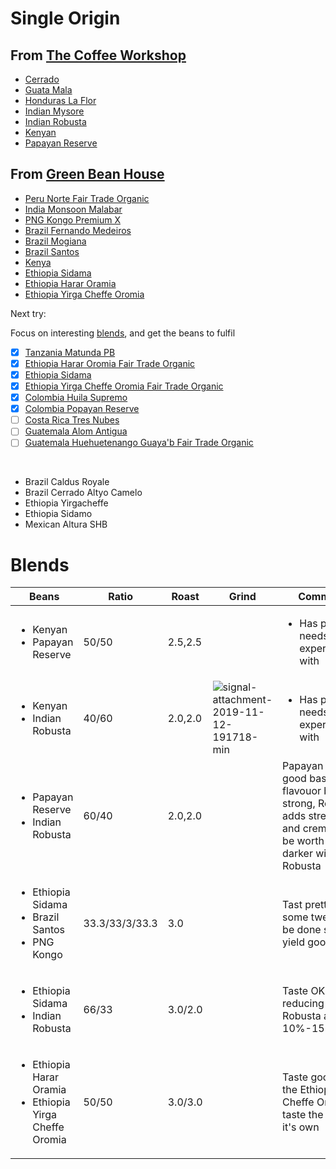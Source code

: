 # Single Origin

## From [The Coffee Workshop](https://www.thecoffeeworkshop.co.nz/store/c6/Green_Coffee_Beans_%28500gm%2C_1kg%2C_5kg_%26_15kg%29.html)

* [Cerrado](Cerrado.md)
* [Guata Mala](GuataMala.md)
* [Honduras La Flor](HondurasLaFlor.md)
* [Indian Mysore](IndianMysore.md)
* [Indian Robusta](IndianRobusta.md)
* [Kenyan](Kenyan.md)
* [Papayan Reserve](PapayanReserve.md)

## From [Green Bean House](https://www.greenbeanhouse.co.nz/green-coffee-beans.html)

* [Peru Norte Fair Trade Organic](PeruNorteFairTradeOrganic.md)
* [India Monsoon Malabar](IndiaMonsoonMalabar.md)
* [PNG Kongo Premium X](PNGKongoPremiumX.md)
* [Brazil Fernando Medeiros](BrazilFernandoMedeiros.md)
* [Brazil Mogiana](BrazilMogiana.md)
* [Brazil Santos](BrazilSantos.md)
* [Kenya](Kenya.md)
* [Ethiopia Sidama](EthiopiaSidama.md)
* [Ethiopia Harar Oramia](EthiopiaHararOramia.md)
* [Ethiopia Yirga Cheffe Oromia](EthiopiaYirgaCheffeOromia.md)

Next try:

Focus on interesting [blends](https://www.greenbeanhouse.co.nz/page/classic-blends.html), and get the beans to fulfil

* [x] [Tanzania Matunda PB](https://www.greenbeanhouse.co.nz/product/2043904)
* [x] [Ethiopia Harar Oromia Fair Trade Organic](https://www.greenbeanhouse.co.nz/product/EthiopiaHararOromiaFTO)
* [x] [Ethiopia Sidama](https://www.greenbeanhouse.co.nz/product/2084244)
* [x] [Ethiopia Yirga Cheffe Oromia Fair Trade Organic](https://www.greenbeanhouse.co.nz/product/EthiopiaYirgaCheffeOromiaFTO)
* [x] [Colombia Huila Supremo](https://www.greenbeanhouse.co.nz/product/2079681)
* [x] [Colombia Popayan Reserve](https://www.greenbeanhouse.co.nz/product/2085558)
* [ ] [Costa Rica Tres Nubes](https://www.greenbeanhouse.co.nz/product/2108294)
* [ ] [Guatemala Alom Antigua](https://www.greenbeanhouse.co.nz/product/GuatemalaCertifiedAntiguaSpecialty)
* [ ] [Guatemala Huehuetenango Guaya'b Fair Trade Organic](https://www.greenbeanhouse.co.nz/product/GuatemalaHuehuetenangoGuayabFTO)

<br>

* Brazil Caldus Royale
* Brazil Cerrado Altyo Camelo
* Ethiopia Yirgacheffe
* Ethiopia Sidamo
* Mexican Altura SHB



# Blends

| Beans                   | Ratio | Roast   | Grind | Comments |
|-------------------------|-------|---------|-------|----
| <ul><li>Kenyan</li><li>Papayan Reserve</li></ul> | 50/50 | 2.5,2.5 | | <ul><li>Has potential, needs experimenting with</li><ul>
 | <ul><li>Kenyan</li><li>Indian Robusta</li><ul> | 40/60 | 2.0,2.0 | ![signal-attachment-2019-11-12-191718-min](https://user-images.githubusercontent.com/2862029/68647862-c8722580-0583-11ea-993c-09ed10db39e5.jpeg) | <ul><li>Has potential, needs experimenting with</li><ul>
 | <ul><li>Papayan Reserve</li><li>Indian Robusta</li></ul> | 60/40 | 2.0,2.0 | | Papayan makes a good base full of flavouor but not strong, Robusta adds strength and crema. Could be worth going darker with the Robusta
 | <ul><li>Ethiopia Sidama</li><li>Brazil Santos</li><li>PNG Kongo</li></ol> | 33.3/33/3/33.3 | 3.0 |  | Tast pretty good, some tweaking to be done should yield good results
 | <ul><li>Ethiopia Sidama</li><li>Indian Robusta</li></ul> | 66/33 | 3.0/2.0 |  | Taste OK. Try reducing the Robusta another 10%-15%
 | <ul><li>Ethiopia Harar Oramia</li><li>Ethiopia Yirga Cheffe Oromia</li></ul> | 50/50 | 3.0/3.0 |  | Taste good. but the Ethiopia Yirga Cheffe Oromia taste the best on it's own

